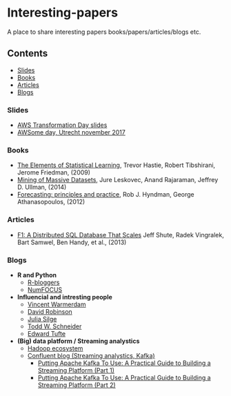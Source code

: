 # Interesting-papers
A place to share interesting papers books/papers/articles/blogs etc.

## Contents
* [Slides](#slides)
* [Books](#books)
* [Articles](#articles)
* [Blogs](#blogs)

### Slides
* [AWS Transformation Day slides](https://www.slideshare.net/AmazonWebServices/tag/benelux-transformation-day-2017)
* [AWSome day, Utrecht november 2017](https://www.slideshare.net/secret/3AyYGeM9cMeT26)

### Books
* [The Elements of Statistical Learning](https://statweb.stanford.edu/~tibs/ElemStatLearn/printings/ESLII_print10.pdf), Trevor Hastie, Robert Tibshirani, Jerome Friedman, (2009)
* [Mining of Massive Datasets](http://infolab.stanford.edu/~ullman/mmds/book.pdf), Jure Leskovec, Anand Rajaraman, Jeffrey D. Ullman, (2014)
* [Forecasting: principles and practice](https://www.otexts.org/fpp), Rob J. Hyndman, George Athanasopoulos, (2012)  

### Articles
* [F1: A Distributed SQL Database That Scales](https://static.googleusercontent.com/media/research.google.com/nl//pubs/archive/41344.pdf) Jeff Shute, Radek Vingralek, Bart Samwel, Ben Handy, et al., (2013)

### Blogs
* **R and Python**
  * [R-bloggers](https://r-bloggers.com)
  * [NumFOCUS](https://www.numfocus.org)
* **Influencial and intresting people**
  * [Vincent Warmerdam](http://koaning.io)
  * [David Robinson](http://varianceexplained.org)
  * [Julia Silge](http://juliasilge.com)
  * [Todd W. Schneider](http://toddwschneider.com)
  * [Edward Tufte](https://www.edwardtufte.com/tufte/)
* **(Big) data platform / Streaming analystics**
  * [Hadoop ecosystem](https://hadoopecosystemtable.github.io/)
  * [Confluent blog (Streaming analystics, Kafka)](https://www.confluent.io/blog/)
    * [Putting Apache Kafka To Use: A Practical Guide to Building a Streaming Platform (Part 1)](https://www.confluent.io/blog/stream-data-platform-1/)
    * [Putting Apache Kafka To Use: A Practical Guide to Building a Streaming Platform (Part 2)](https://www.confluent.io/blog/stream-data-platform-2/)
